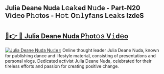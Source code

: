 ## Julia Deane Nuda L𝚎a𝚔ed N𝚞𝚍e - Part-N20 Vi𝚍𝚎o P𝚑𝚘tos - H𝚘𝚝 O𝚗𝚕yf𝚊ns L𝚎a𝚔s IzdeS

# <h2><a href="http://kfc4zh.oniu.top/?m=Julia+Deane+Nuda">🔗👉 🔴 Julia Deane Nuda P𝚑ot𝚘𝚜 V𝚒d𝚎o</a></h2>

[![Julia Deane Nuda Nu𝚍e𝚜](https://i.imgur.com/0qMVB7G.gif)](http://kfc4zh.oniu.top/?m=Julia+Deane+Nuda)
Online thought leader Julia Deane Nuda, known for publishing dance and lifestyle material, consisting of presentations and personal vlogs. Dedicated activist Julia Deane Nuda, celebrated for their tireless efforts and passion for creating positive change.  
